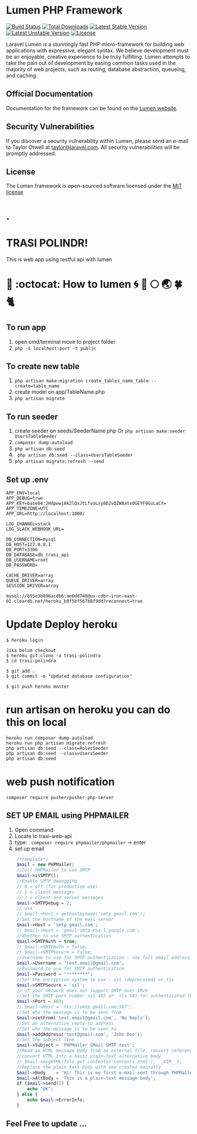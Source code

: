 # Lumen PHP Framework

[![Build Status](https://travis-ci.org/laravel/lumen-framework.svg)](https://travis-ci.org/laravel/lumen-framework)
[![Total Downloads](https://poser.pugx.org/laravel/lumen-framework/d/total.svg)](https://packagist.org/packages/laravel/lumen-framework)
[![Latest Stable Version](https://poser.pugx.org/laravel/lumen-framework/v/stable.svg)](https://packagist.org/packages/laravel/lumen-framework)
[![Latest Unstable Version](https://poser.pugx.org/laravel/lumen-framework/v/unstable.svg)](https://packagist.org/packages/laravel/lumen-framework)
[![License](https://poser.pugx.org/laravel/lumen-framework/license.svg)](https://packagist.org/packages/laravel/lumen-framework)

Laravel Lumen is a stunningly fast PHP micro-framework for building web applications with expressive, elegant syntax. We believe development must be an enjoyable, creative experience to be truly fulfilling. Lumen attempts to take the pain out of development by easing common tasks used in the majority of web projects, such as routing, database abstraction, queueing, and caching.

## Official Documentation

Documentation for the framework can be found on the [Lumen website](http://lumen.laravel.com/docs).

## Security Vulnerabilities

If you discover a security vulnerability within Lumen, please send an e-mail to Taylor Otwell at taylor@laravel.com. All security vulnerabilities will be promptly addressed.

## License

The Lumen framework is open-sourced software licensed under the [MIT license](http://opensource.org/licenses/MIT)

# .

# TRASI POLINDR!
This is web app using restful api with lumen

# :trident: :octocat: How to lumen :cyclone: :banana: :full_moon: :earth_asia: :four_leaf_clover: :cat2:

## To run app
1. open cmd/terminal move to project folder
2. ``` php -S localhost:port -t public ```

## To create new table
1. ``` php artisan make:migration create_tables_name_table --create=table_name ```
2. create model on app/TableName.php
3. ``` php artisan migrate ```

## To run seeder 
1. create seeder on seeds/SeederName.php Or ```php artisan make:seeder UsersTableSeeder```
2. ``` composer dump-autoload ```
3. ``` php artisan db:seed ```
4. ``` php artisan db:seed --class=UsersTableSeeder```
5. ``` php artisan migrate:refresh --seed ```

## Set up .env
``` 
APP_ENV=local
APP_DEBUG=true
APP_KEY=base64:JHdpwwjAk2lQxJtLfvoLxy8D2vQZW8ats0GEYF9GuLaCY=
APP_TIMEZONE=UTC
APP_URL=http://localhost:1000/

LOG_CHANNEL=stack
LOG_SLACK_WEBHOOK_URL=

DB_CONNECTION=mysql
DB_HOST=127.0.0.1
DB_PORT=3306
DB_DATABASE=db_trasi_api
DB_USERNAME=root
DB_PASSWORD=

CACHE_DRIVER=array
QUEUE_DRIVER=array
SESSION_DRIVER=array
```

```
mysql://b55e3b896acdb6:ae0dd748@us-cdbr-iron-east-01.cleardb.net/heroku_b9f5bf567b8f9dd?reconnect=true
```


# Update Deploy heroku

```
$ heroku login

Jika belum checkout
$ heroku git:clone -a trasi-polindra
$ cd trasi-polindra

$ git add .
$ git commit -m "Updated database configuration"

$ git push heroku master

```
# run  artisan on heroku you can do this on local
```
heroku run composer dump-autoload
heroku run php artisan migrate:refresh
php artisan db:seed --class=RolesSeeder
php artisan db:seed --class=UsersSeeder
php artisan db:seed
```

# web push notification
```
composer require pusher/pusher-php-server
```

## SET UP EMAIL using PHPMAILER
1. Open command
2. Locate to trasi-web-api
3. type: ``` composer require phpmailer/phpmailer``` -> enter
4. set up email 
```php
    /*template*/
    $mail = new PHPMailer;
    //Tell PHPMailer to use SMTP
    $mail->isSMTP();
    //Enable SMTP debugging
    // 0 = off (for production use)
    // 1 = client messages
    // 2 = client and server messages
    $mail->SMTPDebug = 2;
    // use
    // $mail->Host = gethostbyname('smtp.gmail.com');
    //Set the hostname of the mail server
    $mail->Host = 'smtp.gmail.com';
    // $mail->Host = 'gmail-smtp-msa.l.google.com';
    //Whether to use SMTP authentication
    $mail->SMTPAuth = true;
    // $mail->SMTPAuth = false;
    // $mail->SMTPSecure = false;
    //Username to use for SMTP authentication - use full email address for gmail
    $mail->Username = "test.email@gmail.com";
    //Password to use for SMTP authentication
    $mail->Password = "********";
    //Set the encryption system to use - ssl (deprecated) or tls
    $mail->SMTPSecure = 'ssl';
    // if your network does not support SMTP over IPv6
    //Set the SMTP port number ssl 465 or  tls 587 for authenticated TLS, a.k.a. RFC4409 SMTP submission
    $mail->Port = 465;
    // $mail->Host = 'tls://smtp.gmail.com:587';
    //Set who the message is to be sent from
    $mail->setFrom('test.email@gmail.com', 'No Reply');
    //Set an alternative reply-to address
    //Set who the message is to be sent to
    $mail->addAddress('test@gmail.com', 'John Doe');
    //Set the subject line
    $mail->Subject = 'PHPMailer GMail SMTP test';
    //Read an HTML message body from an external file, convert referenced images to embedded,
    //convert HTML into a basic plain-text alternative body
    // $mail->msgHTML(file_get_contents('contents.html'), __DIR__);
    //Replace the plain text body with one created manually
    $mail->Body    = 'Hi! This is my first e-mail sent through PHPMailer.';
    $mail->AltBody = 'This is a plain-text message body';
    if ($mail->send()) {
        echo "OK";
    } else { 
        echo $mail->ErrorInfo;
    }
```

## Feel Free to update ...